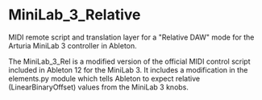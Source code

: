 # MiniLab_3_Relative
MIDI remote script and translation layer for a "Relative DAW" mode for the Arturia MiniLab 3 controller in Ableton.

The MiniLab_3_Rel is a modified version of the official MIDI control script included in Ableton 12 for the MiniLab 3. It includes a modification in the elements.py module which tells Ableton to expect relative (LinearBinaryOffset) values from the MiniLab 3 knobs.
